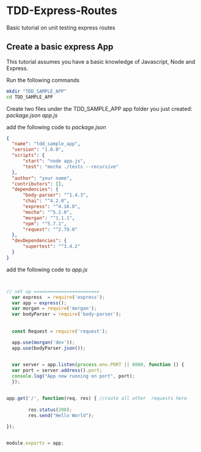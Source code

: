 # TDD-Express-Routes
Basic tutorial on unit testing express routes

## Create a basic express App
This tutorial assumes you have a basic knowledge of Javascript, Node and Express. 

Run the following commands 
```bash
mkdir "TDD_SAMPLE_APP"
cd TDD_SAMPLE_APP
```
Create two files under the TDD_SAMPLE_APP app folder you just created:  
*package.json*
*app.js*

  add the following code to *package.json*
  ```json
  {
    "name": "tdd_sample_app",
    "version": "1.0.0",
    "scripts": {
        "start": "node app.js",
        "test": "mocha ./tests --recursive"
    },
    "author": "your name",
    "contributors": [],
    "dependencies": {
        "body-parser": "^1.4.3",
        "chai": "^4.2.0",
        "express": "^4.16.0",
        "mocha": "^5.2.0",
        "morgan": "^1.1.1",
        "npm": "^5.7.1",
        "request": "^2.79.0"
    },
    "devDependencies": {
        "supertest": "^3.4.2"
    }
}

  ```
    
  add the following code to *app.js*
  
  ```js
  

  // set up ========================
    var express  = require('express');
    var app = express();                              
    var morgan = require('morgan');             
    var bodyParser = require('body-parser');   
    
        
    const Request = require('request');

    app.use(morgan('dev'));                                         
    app.use(bodyParser.json());                                     

   
    var server = app.listen(process.env.PORT || 8080, function () {
    var port = server.address().port;
    console.log("App now running on port", port);
    });

  
app.get('/', function(req, res) { //route all other  requests here
         
          res.status(200);
          res.send("Hello World");
                               
});


module.exports = app;

  ```


